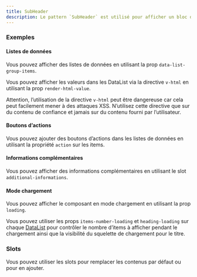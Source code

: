 ```yaml
---
title: SubHeader
description: Le pattern `SubHeader` est utilisé pour afficher un bloc d’informations sous l’en-tête principale.
---
```


<doc-tabs>

<doc-tab-item label="Utilisation">

<doc-usage name="sub-header"></doc-usage>

### Exemples

#### Listes de données

Vous pouvez afficher des listes de données en utilisant la prop `data-list-group-items`.

<doc-alert type="info">

Vous pouvez afficher les valeurs dans les DataList via la directive `v-html` en utilisant la prop `render-html-value`.

</doc-alert>

<doc-alert type="warning">

Attention, l’utilisation de la directive `v-html` peut être dangereuse car cela peut facilement mener à des attaques XSS. N’utilisez cette directive que sur du contenu de confiance et jamais sur du contenu fourni par l’utilisateur.

</doc-alert>

<doc-example file="sub-header/data-list-group"></doc-example>

#### Boutons d’actions

Vous pouvez ajouter des boutons d’actions dans les listes de données en utilisant la propriété `action` sur les items.

<doc-example file="sub-header/action"></doc-example>

#### Informations complémentaires

Vous pouvez afficher des informations complémentaires en utilisant le slot `additional-informations`.

<doc-example file="sub-header/additional-infos"></doc-example>

#### Mode chargement

Vous pouvez afficher le composant en mode chargement en utilisant la prop `loading`.

<doc-alert type="info">

Vous pouvez utiliser les props `items-number-loading` et `heading-loading` sur chaque [DataList](/composants/data-list) pour contrôler le nombre d’items à afficher pendant le chargement ainsi que la visibilité du squelette de chargement pour le titre.

</doc-alert>

<doc-example file="sub-header/loading"></doc-example>

</doc-tab-item>

<doc-tab-item label="API">
<doc-api name="sub-header"></doc-api>
</doc-tab-item>

<doc-tab-item label="Personnalisation">

### Slots

Vous pouvez utiliser les slots pour remplacer les contenus par défaut ou pour en ajouter.

<doc-example file="sub-header/slots"></doc-example>

</doc-tab-item>

</doc-tabs>
